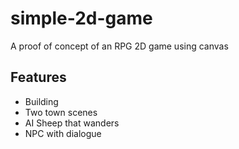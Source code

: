 # simple-2d-game
A proof of concept of an RPG 2D game using canvas

## Features
- Building
- Two town scenes
- AI Sheep that wanders
- NPC with dialogue
